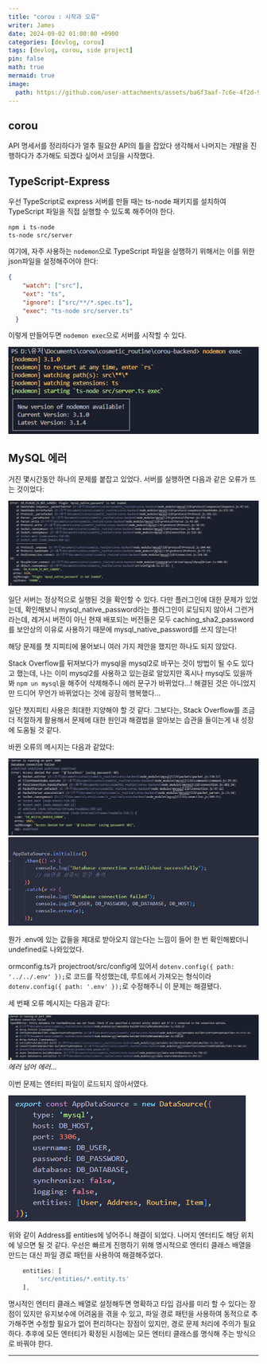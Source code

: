 ```yaml
---
title: "corou : 시작과 오류"
writer: James
date: 2024-09-02 01:00:00 +0900
categories: [devlog, corou]
tags: [devlog, corou, side project]
pin: false
math: true
mermaid: true
image:
  path: https://github.com/user-attachments/assets/ba6f3aaf-7c6e-4f2d-9f5e-dcf456f0e3fd
---
```


## corou

API 명세서를 정리하다가 얼추 필요한 API의 틀을 잡았다 생각해서 나머지는 개발을 진행하다가 추가해도 되겠다 싶어서 코딩을 시작했다.  

## TypeScript-Express

우선 TypeScript로 express 서버를 만들 때는 ts-node 패키지를 설치하여 TypeScript 파일을 직접 실행할 수 있도록 해주어야 한다.  

```shell
npm i ts-node
ts-node src/server
```

여기에, 자주 사용하는 `nodemon`으로 TypeScript 파일을 실행하기 위해서는 이를 위한 json파일을 설정해주어야 한다:  

```json
{
    "watch": ["src"],
    "ext": "ts",
    "ignore": ["src/**/*.spec.ts"],
    "exec": "ts-node src/server.ts"
  }
```

이렇게 만들어두면 `nodemon exec`으로 서버를 시작할 수 있다.  

![exec](/images/2024-09-01-20-34-22.png)  

## MySQL 에러  

거진 몇시간동안 하나의 문제를 붙잡고 있었다. 서버를 실행하면 다음과 같은 오류가 뜨는 것이었다:  

![mysql](/images/2024-09-01-20-52-36.png)

일단 서버는 정상적으로 실행된 것을 확인할 수 있다. 다만 플러그인에 대한 문제가 있었는데, 확인해보니 mysql_native_password라는 플러그인이 로딩되지 않아서 그런거라는데, 레거시 버전이 아닌 현재 배포되는 버전들은 모두 caching_sha2_password를 보안상의 이유로 사용하기 때문에 mysql_native_password를 쓰지 않는다!  

해당 문제를 챗 지피티에 물어보니 여러 가지 제안을 했지만 하나도 되지 않았다.  

Stack Overflow를 뒤져보다가 mysql을 mysql2로 바꾸는 것이 방법이 될 수도 있다고 했는데, 나는 이미 mysql2를 사용하고 있는걸로 알았지만 혹시나 mysql도 있을까봐 `npm un mysql`을 해주어 삭제해주니 에러 문구가 바뀌었다...! 해결된 것은 아니었지만 드디어 무언가 바뀌었다는 것에 굉장히 행복했다...  

일단 챗지피티 사용은 최대한 지양해야 할 것 같다. 그보다는, Stack Overflow를 조금 더 적절하게 활용해서 문제에 대한 원인과 해결법을 알아보는 습관을 들이는게 내 성장에 도움될 것 같다.  

바뀐 오류의 메시지는 다음과 같았다:  

![err2](/images/2024-09-01-21-15-06.png)  
![env](/images/2024-09-01-21-16-07.png)

뭔가 .env에 있는 값들을 제대로 받아오지 않는다는 느낌이 들어 한 번 확인해봤더니 undefined로 나와있었다.  

ormconfig.ts가 projectroot/src/config에 있어서 `dotenv.config({ path: '../../.env' });`로 코드를 작성했는데, 루트에서 가져오는 형식이라 `dotenv.config({ path: '.env' });`로 수정해주니 이 문제는 해결됐다.  

세 번째 오류 메시지는 다음과 같다:   

![err3](/images/2024-09-01-21-18-14.png)
*에러 넘어 에러...*  

이번 문제는 엔터티 파일이 로드되지 않아서였다.  

![엔터티 파일 로딩](/images/2024-09-01-21-21-43.png)  

위와 같이 Address를 entities에 넣어주니 해결이 되었다. 나머지 엔터티도 해당 위치에 넣으면 될 것 같다. 우선은 빠르게 진행하기 위해 명시적으로 엔터티 클래스 배열을 만드는 대신 파일 경로 패턴을 사용하여 해결해주었다.  

```typescript
    entities: [
        'src/entities/*.entity.ts'
    ],
```

명시적인 엔터티 클래스 배열로 설정해두면 명확하고 타입 검사를 미리 할 수 있다는 장점이 있지만 유지보수에 어려움을 겪을 수 있고, 파일 경로 패턴을 사용하여 동적으로 추가해주면 수정할 필요가 없어 편리하다는 장점이 있지만, 경로 문제 처리에 주의가 필요하다. 추후에 모든 엔터티가 확정된 시점에는 모든 엔터티 클래스를 명식해 주는 방식으로 바꿔야 한다.  

--- 

